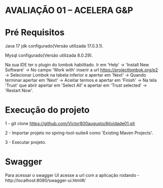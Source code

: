 # AVALIAÇÃO 01 – ACELERA G&P

# Pré Requisitos
Java 17 jdk configurado(Versão utilizada 17.0.3.1).

Mysql configurado(Versão utilizada 8.0.29).

Na sua IDE ter o plugin do lombok habilitado. Ir em 'Help' -> 'Install New Software' -> No campo 'Work with' inserir a url https://projectlombok.org/p2 -> Selecionar Lombok na
tabela inferior e apertar em 'Next' -> Quando terminar apertar em 'Next' -> Aceitar termos e apertar em 'Finish' -> Na tela 'Trust' que abrir apertar em 'Select All' e apertar
em 'Trust selected' -> 'Restart Now'.

# Execução do projeto
1 - git clone https://github.com/Victor800augusto/Atividade01.git

2 - Importar projeto no spring-tool-suite4 como 'Existing Maven Projects'.

3 - Executar projeto.

# Swagger
Para acessar o swagger UI acesse a url com a aplicação rodando - http://localhost:8080/swagger-ui.html#/
